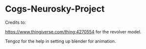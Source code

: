 # Cogs-Neurosky-Project

Credits to:

https://www.thingiverse.com/thing:4270554 for the revolver model.

Tengoz for the help in setting up blender for animation.
